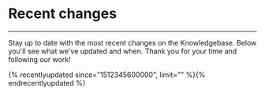 # Recent changes   

---

Stay up to date with the most recent changes on the Knowledgebase. Below you'll see what we've updated and when. Thank you for your time and following our work!

{% recentlyupdated since="1512345600000", limit="" %}{% endrecentlyupdated %}  